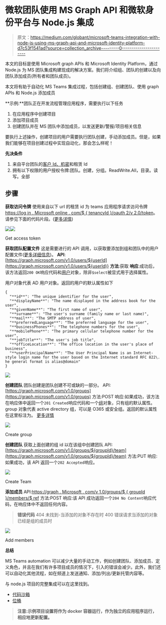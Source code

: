 # 微软团队使用 MS Graph API 和微软身份平台与 Node.js 集成

> 原文：<https://medium.com/globant/microsoft-teams-integration-with-node-js-using-ms-graph-api-and-microsoft-identity-platform-d7c53f1541ad?source=collection_archive---------0----------------------->

本文的目标是使用 Microsoft graph APIs 和 Microsoft Identity Platform，通过 Node.js 为 MS 团队集成构建现成的解决方案。我们将介绍组、团队的创建以及向团队添加成员(所有者和团队成员)。

本文将有助于自动化 MS Teams 集成过程，包括创建组、创建团队、使用 graph APIs 和 Node.js 添加成员

**示例:**团队正在开发流程管理应用程序，需要执行以下任务

1.  在应用程序中创建项目
2.  添加项目成员
3.  创建团队并在 MS 团队中添加成员，以发送更新/警报/项目相关信息

要执行上述操作，创建项目的用户需要执行团队创建，手动添加成员。但是，如果我们能够在项目创建过程中实现自动化，那会怎么样呢！

**先决条件**

1.  来自平台团队的[客户 Id、机密](https://docs.microsoft.com/en-us/samples/officedev/microsoft-teams-sample-auth-node/microsoft-teams-auth/)和租赁 Id
2.  拥有以下权限的用户授权令牌:团队。创建，分组。ReadWrite.All，目录。读写。全部

## **步骤**

**获取访问令牌**
使用来自以下 url 的租赁 id 为 teams 应用程序请求访问令牌[https://log in . Microsoft online . com/$ { tenancyId }/oauth 2/v 2.0/token](https://login.microsoftonline.com/${tenancyId}/oauth2/v2.0/token)。请参见下面的代码片段。([更多详情](https://docs.microsoft.com/en-us/azure/active-directory/develop/v2-oauth2-on-behalf-of-flow#middle-tier-access-token-request))

![](img/1b6c1cb0ce193bd901f1375898b7c797.png)![](img/38ebfbc8c3d1f956bdc084ba96678930.png)

Get access token

**获取团队配置文件**
这是需要进行的 API 调用，以获取要添加到组和团队中的用户配置文件([更多详细信息](https://docs.microsoft.com/en-us/graph/api/user-get?view=graph-rest-1.0&tabs=http#http-request))。
**API**:[https://graph.microsoft.com/v1.0/users/${userId](https://graph.microsoft.com/v1.0/users/${userId)}
**方法**:获取
**响应**:成功后，该方法返回`200 OK`响应代码和[用户](https://docs.microsoft.com/en-us/graph/api/resources/user?view=graph-rest-1.0)对象，除非`$select`被显式用于选择属性。

用户对象代表 AD 用户对象。返回的用户的默认属性如下

```
{
  "**id**": "The unique identifier for the user",
  "**displayName**": "The name displayed in the address book for the user",
  "**givenName**": "The first name of user",
  "**surname**": "The user's surname (family name or last name)",
  "**mail**": "The SMTP address of user",
  "**preferredLanguage**": "The preferred language for the user",
  "**businessPhones**": "The telephone numbers for the user",
  "**mobilePhone**": "The primary cellular telephone number for the user",
  "**jobTitle**": "The user's job title",
  "**officeLocation**": "The office location in the user's place of business",
  "**userPrincipalName**": "The User Principal Name is an Internet-style login name for the user based on the Internet standard RFC 822\. he general format is alias@domain"
}
```

![](img/a4de752dd13a12b641bcb429068e3527.png)

**创建团队** 团队创建是团队创建不可或缺的一部分。
API:[https://graph.microsoft.com/v1.0/groups](https://graph.microsoft.com/v1.0/groups)
方法:POST
响应:如果成功，该方法在响应体中返回一个`201 Created`响应代码和一个[组](https://docs.microsoft.com/en-us/graph/api/resources/group?view=graph-rest-1.0)对象，只有组的默认属性。group 对象代表 active directory 组，可以是 O365 或安全组。返回的默认属性在这里标注为。
[更多详情](https://docs.microsoft.com/en-us/graph/api/group-post-groups?view=graph-rest-1.0&tabs=http#example-2-create-a-group-with-owners-and-members)

![](img/e719970bffdbc0c651a87f652917fc6b.png)

Create group

**创建团队** 获取上面创建的组 id 以在该组中创建团队
API:[https://graph.microsoft.com/v1.0/groups/${groupId}/team](https://graph.microsoft.com/v1.0/groups/${groupId}/team)
方法:PUT
响应:如果成功，该 API 返回一个`202 Accepted`响应。

![](img/e9d86f9ef902f3afcb5726c73eb961e0.png)

Create Team

**添加成员** API:[https://graph . Microsoft . com/v 1.0/groups/$ { groupId }/members/$ ref](https://graph.microsoft.com/v1.0/groups/${groupId}/members/$ref)
方法:POST
响应:该 API 成功返回一个`204 No Content`响应代码，在响应体中不返回任何内容。

> **错误代码**
> 404 未找到-当添加的对象不存在时
> 400 错误请求当添加的对象已经是组的成员时

![](img/f85ef5c7345aa26d9b9f24b61b21866f.png)

Add members

**总结**

MS Teams automation 可以减少大量的手动工作，例如创建团队、添加成员、定义角色，并且在我们有许多项目成员的情况下，引入的错误会减少。此外，我们还可以自动化其他流程，如在频道上发送通知、添加/列出/更新托管内容等。

与 node.js 项目的完整集成可以在这里找到。

*   [代码沙箱](https://codesandbox.io/s/us2u9)
*   [位桶](https://bitbucket.org/vikaskeskar11/ms-teams-integration)

> **注意:示例项目设置将作为 docker 容器运行，作为独立的应用程序运行，相应地更新配置。**